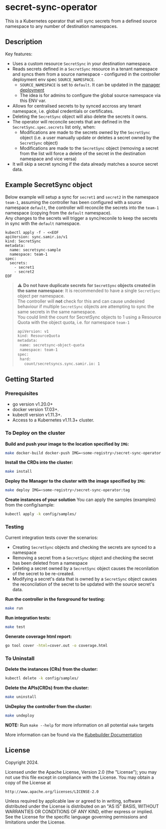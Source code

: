 # secret-sync-operator
This is a Kubernetes operator that will sync secrets from a defined source namespace to any number of destination namespaces.

## Description
Key features:
- Uses a custom resource `SecretSync` in your destination namespace.
- Reads secrets defined in a `SecretSync` resource in a tenant namespace and syncs them from a source namespace - configured in the controller deployment env spec `SOURCE_NAMESPACE`.
    - `SOURCE_NAMESPACE` is set to `default`. It can be updated in the [manager deployment](config/manager/manager.yaml#L104)
    - The idea is for admins to configure the global source namespace via this ENV var.
- Allows for centralised secrets to by synced accross any tenant namespace, i.e. global credentials or certificates.
- Deleting the `SecretSync` object will also delete the secrets it owns.
- The operator will reconcile secrets that are defined in the `SecretSync.spec.secrets` list only, when:
    - Modifications are made to the secrets owned by the `SecretSync` object (i.e. a user manually update or deletes a secret owned by the `SecretSync` object)
    - Modifications are made to the `SecretSync` object (removing a secret from the list will force a delete of the secret in the destination namespace and vice versa)
- It will skip a secret syncing if the data already matches a source secret data.

## Example SecretSync object
Below example will setup a sync for `secret1` and `secret2` in the namespace `team-1`, assuming the controller has been configured with a source namespace `default`, the controller will reconcile the secrets into the `team-1` namespace (copying from the `default` namespace). \
Any changes to the secrets will trigger a sync/reconile to keep the secrets in sync with the `default` namespace.
```
kubectl apply -f - <<EOF
apiVersion: sync.samir.io/v1
kind: SecretSync
metadata:
  name: secretsync-sample
  namespace: team-1
spec:
  secrets:
    - secret1
    - secret2
EOF
```

> :warning: **Do not have duplicate secrets for `SecretSync` objects created in the same namespace**: It is recommended to have a single `SecretSync` object per namespace. \
> The controller will **not** check for this and can cause undesired behaviour if multiple `SecretSync` objects are attempting to sync the same secrets in the same namespace. \
> You could limit the count for SecretSync objects to 1 using a Resource Quota with the object quota, i.e. for namespace `team-1`
> ```sh
> apiVersion: v1
>kind: ResourceQuota
>metadata:
>  name: secretsync-object-quota
>  namespace: team-1
>spec:
>  hard:
>    count/secretsyncs.sync.samir.io: 1
> ```

## Getting Started

### Prerequisites
- go version v1.20.0+
- docker version 17.03+.
- kubectl version v1.11.3+.
- Access to a Kubernetes v1.11.3+ cluster.

### To Deploy on the cluster
**Build and push your image to the location specified by `IMG`:**

```sh
make docker-build docker-push IMG=<some-registry>/secret-sync-operator:tag
```

**Install the CRDs into the cluster:**

```sh
make install
```

**Deploy the Manager to the cluster with the image specified by `IMG`:**

```sh
make deploy IMG=<some-registry>/secret-sync-operator:tag
```

**Create instances of your solution**
You can apply the samples (examples) from the config/sample:

```sh
kubectl apply -k config/samples/
```

### Testing

Current integration tests cover the scenarios:
- Creating `SecretSync` objects and checking the secrets are synced to a namespace
- Removing a secret from a `SecretSync` object and checking the secret has been deleted from a namespace
- Deleting a secret owned by a `SecretSync` object causes the reconilation of the secret to be re-created.
- Modifying a secret's data that is owned by a `SecretSync` object causes the reconcilation of the secret to be updated with the source secret's data.

**Run the controller in the foreground for testing:**
```sh
make run
```

**Run integration tests:**
```sh
make test
```

**Generate coverage html report:**
```sh
go tool cover -html=cover.out -o coverage.html
```

### To Uninstall
**Delete the instances (CRs) from the cluster:**

```sh
kubectl delete -k config/samples/
```

**Delete the APIs(CRDs) from the cluster:**

```sh
make uninstall
```

**UnDeploy the controller from the cluster:**

```sh
make undeploy
```

**NOTE:** Run `make --help` for more information on all potential `make` targets

More information can be found via the [Kubebuilder Documentation](https://book.kubebuilder.io/introduction.html)

## License

Copyright 2024.

Licensed under the Apache License, Version 2.0 (the "License");
you may not use this file except in compliance with the License.
You may obtain a copy of the License at

    http://www.apache.org/licenses/LICENSE-2.0

Unless required by applicable law or agreed to in writing, software
distributed under the License is distributed on an "AS IS" BASIS,
WITHOUT WARRANTIES OR CONDITIONS OF ANY KIND, either express or implied.
See the License for the specific language governing permissions and
limitations under the License.

